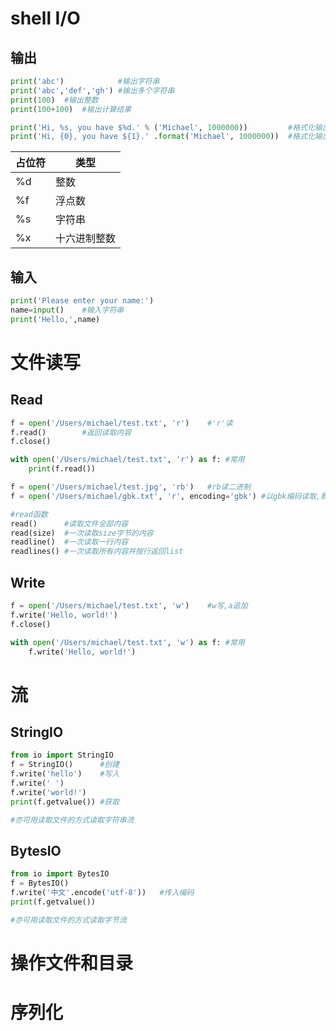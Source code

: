 # shell I/O

## 输出

```python
print('abc')	        #输出字符串
print('abc','def','gh')	#输出多个字符串
print(100)	#输出整数
print(100+100)	#输出计算结果

print('Hi, %s, you have $%d.' % ('Michael', 1000000))	      #格式化输出
print('Hi, {0}, you have ${1}.' .format('Michael', 1000000))  #格式化输出
```

| 占位符 | 类型         |
| ------ | ------------ |
| %d     | 整数         |
| %f     | 浮点数       |
| %s     | 字符串       |
| %x     | 十六进制整数 |



## 输入

```python
print('Please enter your name:')
name=input()	#输入字符串
print('Hello,',name)

```





# 文件读写

## Read

```python
f = open('/Users/michael/test.txt', 'r')	#'r'读
f.read()		#返回读取内容
f.close()

with open('/Users/michael/test.txt', 'r') as f:	#常用
    print(f.read())

f = open('/Users/michael/test.jpg', 'rb')	#rb读二进制
f = open('/Users/michael/gbk.txt', 'r', encoding='gbk')	#以gbk编码读取,默认为UTF-8


```

```python
#read函数
read()		#读取文件全部内容
read(size)	#一次读取size字节的内容
readline()	#一次读取一行内容
readlines()	#一次读取所有内容并按行返回list
```



## Write

```python
f = open('/Users/michael/test.txt', 'w')	#w写,a追加
f.write('Hello, world!')
f.close()

with open('/Users/michael/test.txt', 'w') as f:	#常用
    f.write('Hello, world!')
```





# 流

## StringIO

```python
from io import StringIO
f = StringIO()		#创建
f.write('hello')	#写入
f.write(' ')
f.write('world!')
print(f.getvalue())	#获取

#亦可用读取文件的方式读取字符串流
```



## BytesIO

```python
from io import BytesIO
f = BytesIO()
f.write('中文'.encode('utf-8'))	#传入编码
print(f.getvalue())

#亦可用读取文件的方式读取字节流
```





# 操作文件和目录





# 序列化



